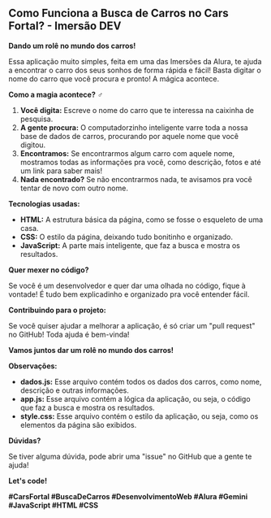 ## Como Funciona a Busca de Carros no Cars Fortal? - Imersão DEV 

**Dando um rolê no mundo dos carros!** 

Essa aplicação muito simples, feita em uma das Imersões da Alura, te ajuda a encontrar o carro dos seus sonhos de forma rápida e fácil! Basta digitar o nome do carro que você procura e pronto! A mágica acontece. 

**Como a magia acontece?** ‍♂️

1. **Você digita:** Escreve o nome do carro que te interessa na caixinha de pesquisa. 
2. **A gente procura:** O computadorzinho inteligente varre toda a nossa base de dados de carros, procurando por aquele nome que você digitou.
3. **Encontramos:** Se encontrarmos algum carro com aquele nome, mostramos todas as informações pra você, como descrição, fotos e até um link para saber mais! 
4. **Nada encontrado?** Se não encontrarmos nada, te avisamos pra você tentar de novo com outro nome.

**Tecnologias usadas:** ️

* **HTML:** A estrutura básica da página, como se fosse o esqueleto de uma casa.
* **CSS:** O estilo da página, deixando tudo bonitinho e organizado.
* **JavaScript:** A parte mais inteligente, que faz a busca e mostra os resultados.

**Quer mexer no código?** 

Se você é um desenvolvedor e quer dar uma olhada no código, fique à vontade! É tudo bem explicadinho e organizado pra você entender fácil. 

**Contribuindo para o projeto:** 

Se você quiser ajudar a melhorar a aplicação, é só criar um "pull request" no GitHub! Toda ajuda é bem-vinda! 

**Vamos juntos dar um rolê no mundo dos carros!** 

**Observações:**

* **dados.js:** Esse arquivo contém todos os dados dos carros, como nome, descrição e outras informações.
* **app.js:** Esse arquivo contém a lógica da aplicação, ou seja, o código que faz a busca e mostra os resultados.
* **style.css:** Esse arquivo contém o estilo da aplicação, ou seja, como os elementos da página são exibidos.

**Dúvidas?** 

Se tiver alguma dúvida, pode abrir uma "issue" no GitHub que a gente te ajuda! 

**Let's code!** 

**#CarsFortal #BuscaDeCarros #DesenvolvimentoWeb #Alura #Gemini #JavaScript #HTML #CSS**
